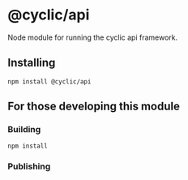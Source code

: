 # @cyclic/api

Node module for running the cyclic api framework.

## Installing

`npm install @cyclic/api`

## For those developing this module

### Building

`npm install`

### Publishing
